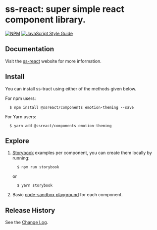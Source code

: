 # ss-react: super simple react component library.

[![NPM](https://img.shields.io/npm/v/ss-react.svg)](https://www.npmjs.com/package/ss-react) [![JavaScript Style Guide](https://img.shields.io/badge/code_style-standard-brightgreen.svg)](https://standardjs.com)

## Documentation

Visit the [ss-react] website for more information.

## Install

You can install ss-tract using either of the methods given below.

For npm users:

```shell
  $ npm install @ssreact/components emotion-theming --save
```

For Yarn users:

```shell
  $ yarn add @ssreact/components emotion-theming
```

## Explore

1. [Storybook] examples per component, you can create them locally by running:

   ```shell
     $ npm run storybook
   ```

   or

   ```shell
     $ yarn storybook
   ```

1. Basic [code-sandbox playground] for each component.

## Release History

See the [Change Log].

[change log]: https://github.com/
[code-sandbox playground]: https://codesandbox.io/s/ssreactcomponents-ob3nn
[storybook]: https://
[ss-react]: https://
